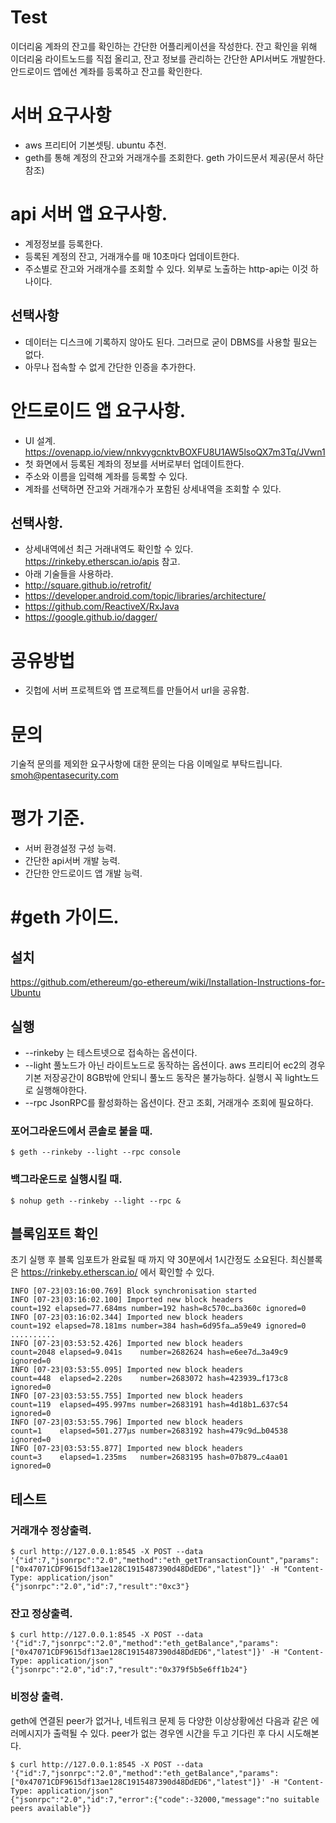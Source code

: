 Test
===
이더리움 계좌의 잔고를 확인하는 간단한 어플리케이션을 작성한다. 
잔고 확인을 위해 이더리움 라이트노드를 직접 올리고, 잔고 정보를 관리하는 간단한 API서버도 개발한다.
안드로이드 앱에선 계좌를 등록하고 잔고를 확인한다.

# 서버 요구사항
- aws 프리티어 기본셋팅. ubuntu 추천.
- geth를 통해 계정의 잔고와 거래개수를 조회한다. geth 가이드문서 제공(문서 하단 참조)

# api 서버 앱 요구사항.
- 계정정보를 등록한다.
- 등록된 계정의 잔고, 거래개수를 매 10초마다 업데이트한다.
- 주소별로 잔고와 거래개수를 조회할 수 있다.  외부로 노출하는 http-api는 이것 하나이다.
## 선택사항
- 데이터는 디스크에 기록하지 않아도 된다. 그러므로 굳이 DBMS를 사용할 필요는 없다.
- 아무나 접속할 수 없게 간단한 인증을 추가한다.

# 안드로이드 앱 요구사항.
- UI 설계. https://ovenapp.io/view/nnkvygcnktvBOXFU8U1AW5lsoQX7m3Tq/JVwn1
- 첫 화면에서 등록된 계좌의 정보를 서버로부터 업데이트한다.
- 주소와 이름을 입력해 계좌를 등록할 수 있다.
- 계좌를 선택하면 잔고와 거래개수가 포함된 상세내역을 조회할 수 있다.
## 선택사항.
- 상세내역에선 최근 거래내역도 확인할 수 있다. https://rinkeby.etherscan.io/apis 참고.
- 아래 기술들을 사용하라.
- http://square.github.io/retrofit/
- https://developer.android.com/topic/libraries/architecture/
- https://github.com/ReactiveX/RxJava
- https://google.github.io/dagger/

# 공유방법
- 깃헙에 서버 프로젝트와 앱 프로젝트를 만들어서 url을 공유함.

# 문의
기술적 문의를 제외한 요구사항에 대한 문의는 다음 이메일로 부탁드립니다. smoh@pentasecurity.com

# 평가 기준.
- 서버 환경설정 구성 능력.
- 간단한 api서버 개발 능력.
- 간단한 안드로이드 앱 개발 능력.


#geth 가이드.
====
## 설치
https://github.com/ethereum/go-ethereum/wiki/Installation-Instructions-for-Ubuntu

## 실행
* --rinkeby 는 테스트넷으로 접속하는 옵션이다.
* --light 풀노드가 아닌 라이트노드로 동작하는 옵션이다. aws 프리티어 ec2의 경우 기본 저장공간이 8GB밖에 안되니 풀노드 동작은 불가능하다. 실행시 꼭 light노드로 실행해야한다.
* --rpc JsonRPC를 활성화하는 옵션이다. 잔고 조회, 거래개수 조회에 필요하다.
### 포어그라운드에서 콘솔로 붙을 때.
```
$ geth --rinkeby --light --rpc console
```
### 백그라운드로 실행시킬 때.
```
$ nohup geth --rinkeby --light --rpc &
```

## 블록임포트 확인
초기 실행 후 블록 임포트가 완료될 때 까지 약 30분에서 1시간정도 소요된다.
최신블록은 https://rinkeby.etherscan.io/ 에서 확인할 수 있다.
```
INFO [07-23|03:16:00.769] Block synchronisation started 
INFO [07-23|03:16:02.100] Imported new block headers               count=192 elapsed=77.684ms number=192 hash=8c570c…ba360c ignored=0
INFO [07-23|03:16:02.344] Imported new block headers               count=192 elapsed=78.181ms number=384 hash=6d95fa…a59e49 ignored=0
..........
INFO [07-23|03:53:52.426] Imported new block headers               count=2048 elapsed=9.041s    number=2682624 hash=e6ee7d…3a49c9 ignored=0
INFO [07-23|03:53:55.095] Imported new block headers               count=448  elapsed=2.220s    number=2683072 hash=423939…f173c8 ignored=0
INFO [07-23|03:53:55.755] Imported new block headers               count=119  elapsed=495.997ms number=2683191 hash=4d18b1…637c54 ignored=0
INFO [07-23|03:53:55.796] Imported new block headers               count=1    elapsed=501.277µs number=2683192 hash=479c9d…b04538 ignored=0
INFO [07-23|03:53:55.877] Imported new block headers               count=3    elapsed=1.235ms   number=2683195 hash=07b879…c4aa01 ignored=0
```

## 테스트
### 거래개수 정상출력.
```
$ curl http://127.0.0.1:8545 -X POST --data '{"id":7,"jsonrpc":"2.0","method":"eth_getTransactionCount","params":["0x47071CDF9615df13ae128C1915487390d48DdED6","latest"]}' -H "Content-Type: application/json" 
{"jsonrpc":"2.0","id":7,"result":"0xc3"}
```

### 잔고 정상출력.
```
$ curl http://127.0.0.1:8545 -X POST --data '{"id":7,"jsonrpc":"2.0","method":"eth_getBalance","params":["0x47071CDF9615df13ae128C1915487390d48DdED6","latest"]}' -H "Content-Type: application/json" 
{"jsonrpc":"2.0","id":7,"result":"0x379f5b5e6ff1b24"}
```

### 비정상 출력.
geth에 연결된 peer가 없거나, 네트워크 문제 등 다양한 이상상황에선 다음과 같은 에러메시지가 출력될 수 있다.
peer가 없는 경우엔 시간을 두고 기다린 후 다시 시도해본다.
```
$ curl http://127.0.0.1:8545 -X POST --data '{"id":7,"jsonrpc":"2.0","method":"eth_getBalance","params":["0x47071CDF9615df13ae128C1915487390d48DdED6","latest"]}' -H "Content-Type: application/json" 
{"jsonrpc":"2.0","id":7,"error":{"code":-32000,"message":"no suitable peers available"}}
```
